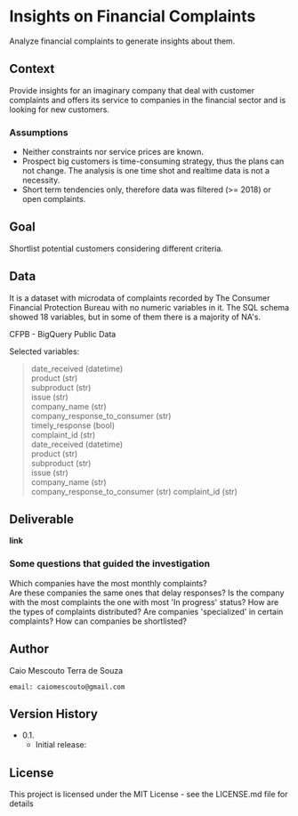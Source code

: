 # Insights on Financial Complaints
Analyze financial complaints to generate insights about them.

## Context
Provide insights for an imaginary company that deal with customer complaints and offers
its service to companies in the financial sector and is looking for new customers.

### Assumptions
* Neither constraints nor service prices are known.
* Prospect big customers is time-consuming strategy, thus the plans can not change. 
  The analysis is one time shot and realtime data is not a necessity.
* Short term tendencies only, therefore data was filtered (>= 2018) or open complaints.

## Goal
Shortlist potential customers considering different criteria.

## Data
It is a dataset with microdata of complaints recorded by The Consumer Financial Protection Bureau with no
numeric variables in it. The SQL schema showed 18 variables, but in some of them there is a majority of NA's.

CFPB - BigQuery Public Data

Selected variables: 

>date_received                   (datetime)  
product                         (str)  
subproduct                      (str)  
issue                           (str)  
company_name                    (str)  
company_response_to_consumer    (str)  
timely_response                   (bool)  
complaint_id                    (str)  
date_received                   (datetime)  
product                         (str)  
subproduct                      (str)  
issue                           (str)  
company_name                    (str)  
company_response_to_consumer    (str)
complaint_id                    (str)  


## Deliverable
**link**

### Some questions that guided the investigation
Which companies have the most monthly complaints?  
Are these companies the same ones that delay responses?
Is the company with the most complaints the one with most 'In progress' status?
How are the types of complaints distributed? Are companies 'specialized' in certain complaints?
How can companies be shortlisted?

## Author
Caio Mescouto Terra de Souza

    email: caiomescouto@gmail.com

## Version History

* 0.1.
    * Initial release:
    
## License
This project is licensed under the MIT License - see the LICENSE.md file for details






